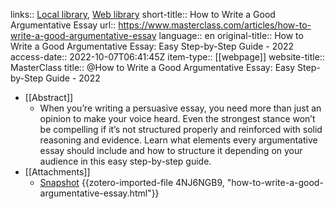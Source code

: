 links:: [Local library](zotero://select/library/items/NQBQGAV7), [Web library](https://www.zotero.org/users/9756735/items/NQBQGAV7)
short-title:: How to Write a Good Argumentative Essay
url:: https://www.masterclass.com/articles/how-to-write-a-good-argumentative-essay
language:: en
original-title:: How to Write a Good Argumentative Essay: Easy Step-by-Step Guide - 2022
access-date:: 2022-10-07T06:41:45Z
item-type:: [[webpage]]
website-title:: MasterClass
title:: @How to Write a Good Argumentative Essay: Easy Step-by-Step Guide - 2022

- [[Abstract]]
	- When you’re writing a persuasive essay, you need more than just an opinion to make your voice heard. Even the strongest stance won’t be compelling if it’s not structured properly and reinforced with solid reasoning and evidence. Learn what elements every argumentative essay should include and how to structure it depending on your audience in this easy step-by-step guide.
- [[Attachments]]
	- [Snapshot](https://www.masterclass.com/articles/how-to-write-a-good-argumentative-essay) {{zotero-imported-file 4NJ6NGB9, "how-to-write-a-good-argumentative-essay.html"}}
